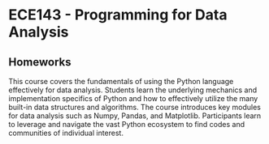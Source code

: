 # ECE143 - Programming for Data Analysis
## Homeworks 
This course covers the fundamentals of using the Python language effectively for data analysis. Students learn the underlying mechanics and implementation specifics of Python and how to effectively utilize the many built-in data structures and algorithms. The course introduces key modules for data analysis such as Numpy, Pandas, and Matplotlib. Participants learn to leverage and navigate the vast Python ecosystem to find codes and communities of individual interest.
